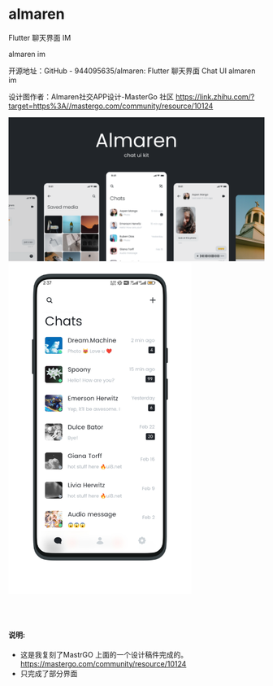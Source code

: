 # almaren

Flutter 聊天界面 IM

almaren im

开源地址：GitHub - 944095635/almaren: Flutter 聊天界面 Chat UI almaren im

设计图作者：Almaren社交APP设计-MasterGo 社区 https://link.zhihu.com/?target=https%3A//mastergo.com/community/resource/10124

<img src="https://raw.githubusercontent.com/944095635/almaren/master/cover.png" >

<img src="https://raw.githubusercontent.com/944095635/almaren/master/HOME.png" width='360'>

<br></br>
#### 说明:
- 这是我复刻了MastrGO 上面的一个设计稿件完成的。
https://mastergo.com/community/resource/10124
- 只完成了部分界面
